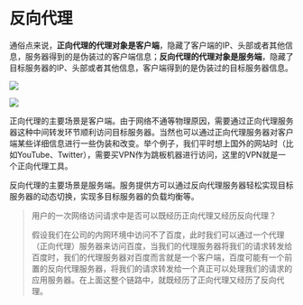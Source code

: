 

# 反向代理

通俗点来说，**正向代理的代理对象是客户端**，隐藏了客户端的IP、头部或者其他信息，服务器得到的是伪装过的客户端信息；**反向代理的代理对象是服务端**，隐藏了目标服务器的IP、头部或者其他信息，客户端得到的是伪装过的目标服务器信息。



![](https://images2018.cnblogs.com/blog/466768/201804/466768-20180403082035578-1377801350.png)

![](https://images2018.cnblogs.com/blog/466768/201804/466768-20180403082301442-834829046.png)

正向代理的主要场景是客户端。由于网络不通等物理原因，需要通过正向代理服务器这种中间转发环节顺利访问目标服务器。当然也可以通过正向代理服务器对客户端某些详细信息进行一些伪装和改变。举个例子，我们平时想上国外的网站时（比如YouTube、Twitter），需要买VPN作为跳板机器进行访问，这里的VPN就是一个正向代理工具。

反向代理的主要场景是服务端。服务提供方可以通过反向代理服务器轻松实现目标服务器的动态切换，实现多目标服务器的负载均衡等。



> 用户的一次网络访问请求中是否可以既经历正向代理又经历反向代理？
>
> 假设我们在公司的内网环境中访问不了百度，此时我们可以通过一个代理（正向代理）服务器来访问百度，当我们的代理服务器将我们的请求转发给百度时，我们的代理服务器对百度而言就是一个客户端，百度可能有一个前置的反向代理服务器，将我们的请求转发给一个真正可以处理我们的请求的应用服务器。在上面这整个链路中，就既经历了正向代理又经历了反向代理。
